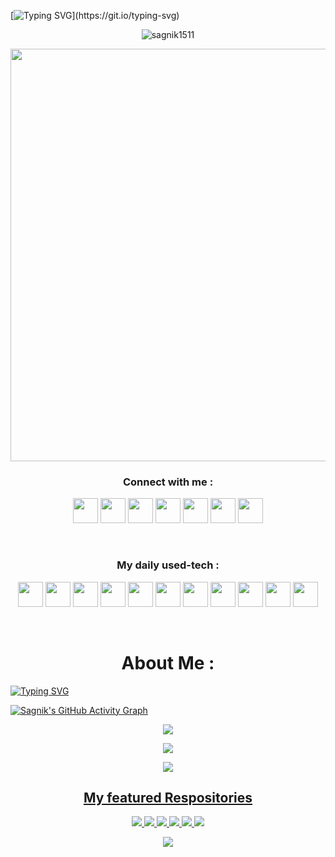 
[![Typing SVG](https://readme-typing-svg.herokuapp.com?color=1CF412&size=59&center=true&vCenter=true&multiline=true&width=1000&height=250&lines=Namaste+%F0%9F%99%8F+I'm+Sagnik;A+Machine+Learning+Enthusiast+;from+JGEC%2C+India.)](https://git.io/typing-svg)

<p align="center"> <img src="https://profile-counter.glitch.me/{sagnik1511}/count.svg" alt="sagnik1511" /> </p>

<p align=center><img width="660px" src="https://cdn.dribbble.com/users/46123/screenshots/6135335/ai-sun-type.gif"></p>

<h3 align="center">Connect with me :</h3>
<p align=center>
<a target="_blank" href="https://www.linkedin.com/in/sagnik-roy-4791b0192/"><img width="40px" src="https://upload.wikimedia.org/wikipedia/commons/thumb/e/e9/Linkedin_icon.svg/256px-Linkedin_icon.svg.png"/></a>
<a target="_blank" href="https://www.facebook.com/sagnik.roy.73345/"><img width="40px" src="https://www.vectorlogo.zone/logos/facebook/facebook-official.svg"/></a>
<a target="_blank" href="https://www.instagram.com/tensored___/"><img width="40px" src="https://www.vectorlogo.zone/logos/instagram/instagram-icon.svg"/></a>
<a target="_blank" href="https://www.kaggle.com/sagnik1511"><img width="40px" src="https://www.vectorlogo.zone/logos/kaggle/kaggle-icon.svg"/></a>
<a target="_blank" href="https://www.codechef.com/users/s_agnik1511"><img width="40px" src="https://api.iconify.design/simple-icons:codechef.svg?color=%2379553A"/></a>
<a target="_blank" href="https://dev.to/agnik1511s"><img width="40px"src="https://d2fltix0v2e0sb.cloudfront.net/dev-badge.svg" width="22px"></a>
<a target="_blank" href="https://twitter.com/Agnik1511S"><img width="40px" src="https://upload.wikimedia.org/wikipedia/sco/9/9f/Twitter_bird_logo_2012.svg"/></a>
  </p>

<br>
<h3 align=center>My daily used-tech :</h3>

 <p align=center>
  <a target="_blank"><img width="40px" src="https://cdn.worldvectorlogo.com/logos/python-5.svg"/></a>
  <a target="_blank"><img width="40px" src="https://seeklogo.com/images/J/jupyter-logo-A91705F539-seeklogo.com.png"/></a>
  <a target="_blank"><img  width="40px" src="https://seeklogo.com/images/S/spyder-logo-68D7CF8B2C-seeklogo.com.png"/></a> 
  <a target="_blank"><img width="40px" src="https://cdn.worldvectorlogo.com/logos/ibm-watson.svg"/></a> 
  <a target="_blank"><img  width="40px" src="https://seeklogo.com/images/G/git-logo-CD8D6F1C09-seeklogo.com.png"/></a>
  <a target="_blank"><img  width="40px" src="https://seeklogo.com/images/C/c-logo-43CE78FF9C-seeklogo.com.png"/></a>
  <a target="_blank"><img  width="40px" src="https://upload.wikimedia.org/wikipedia/commons/thumb/6/6a/Gnu-octave-logo.svg/425px-Gnu-octave-logo.svg.png"/></a>
  <a target="_blank"><img  width="40px" src="https://seeklogo.com/images/H/html5-without-wordmark-color-logo-14D252D878-seeklogo.com.png"/></a>
  <a target="_blank"><img  width="40px" src="https://img.icons8.com/color/48/000000/c-programming.png"/></a>
  <a target="_blank"><img  width="40px" src="https://upload.wikimedia.org/wikipedia/commons/thumb/1/1d/PyCharm_Icon.svg/768px-PyCharm_Icon.svg.png"/></a>
  <a target="_blank"><img width="40px" src="https://upload.wikimedia.org/wikipedia/commons/thumb/9/9a/Visual_Studio_Code_1.35_icon.svg/768px-Visual_Studio_Code_1.35_icon.svg.png"/></a>
</p>


 <br>

<h1 align=center>About Me :</h1>

[![Typing SVG](https://readme-typing-svg.herokuapp.com?color=3597F4&size=28&center=true&vCenter=true&multiline=true&width=1000&height=350&lines=Coder+by+passion+%F0%9F%91%A8%F0%9F%8F%BD%E2%80%8D%F0%9F%92%BB;Currently+persuing+B.Tech+in+IT+%F0%9F%91%A8%F0%9F%8F%BB%E2%80%8D%F0%9F%8E%93%F0%9F%8F%9B;Deeply+tied+with+Image+Processing%2C+Hyperparameter;Tuning+and+statistical+Machine+Learning+Models%F0%9F%93%9C+%F0%9F%93%83;Learning+NLP+and+Advanced+Computer+Vision%E2%9C%8C%F0%9F%8F%BB;Specialization+over+Data+Visualization+with+Python+%F0%9F%93%8A+%F0%9F%93%88+%F0%9F%93%89;Ask+me+about+Python%2CC%2B%2B%2COctave%F0%9F%92%BB;Actively+looking+for+DL%2FML+internships%F0%9F%91%80;Love+to+be+a+nerd%F0%9F%98%82;Life+Long+Learner+%F0%9F%95%B5%F0%9F%8F%BB%E2%80%8D%E2%99%82%EF%B8%8F+%E2%9C%88)](https://git.io/typing-svg)

[![Sagnik's GitHub Activity Graph](https://activity-graph.herokuapp.com/graph?username=sagnik1511&theme=xcode&line=69bb20&point=69bb84)](https://github.com/sagnik1511)
<p align=center><img src ="https://github-readme-streak-stats.herokuapp.com?user=sagnik1511&theme=darcula&hide_border=false&background=FFFFFF00&theme=merko"></p>

<p align=center><img src="https://github-readme-stats.vercel.app/api?username=sagnik1511&show_icons=true&theme=merko"></p>

<p align=center><img src="https://github-readme-stats.vercel.app/api/top-langs/?username=sagnik1511"></p>

<u><h2 align=center>My featured Respositories</h2></u>


<p align=center><a href="https://github.com/sagnik1511/Loan-Web">
  <img  src="https://github-readme-stats.vercel.app/api/pin/?username=sagnik1511&repo=Loan-Web" />
</a>


<a href="https://github.com/sagnik1511/Lifely">
  <img  src="https://github-readme-stats.vercel.app/api/pin/?username=sagnik1511&repo=Lifely" />
</a>

<a href="https://github.com/sagnik1511/Graphly">
  <img  src="https://github-readme-stats.vercel.app/api/pin/?username=sagnik1511&repo=Graphly" />
</a>
<a href="https://github.com/sagnik1511/U-Net-Reduced-with-keras">
  <img  src="https://github-readme-stats.vercel.app/api/pin/?username=sagnik1511&repo=U-Net-Reduced-with-Keras" />
</a>
<a href="https://github.com/sagnik1511/Style-Transfer-with-Python">
  <img  src="https://github-readme-stats.vercel.app/api/pin/?username=sagnik1511&repo=Style-Transfer-with-Python" />
</a>
<a href="https://github.com/sagnik1511/Conv-AE-Tensorflow-Keras">
  <img  src="https://github-readme-stats.vercel.app/api/pin/?username=sagnik1511&repo=Conv-AE-Tensorflow-Keras" />
</a>

</p>

<p align="center"><a target="_blank"><img src="https://github-profile-trophy.vercel.app/?username=sagnik1511"/></a></p>
